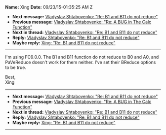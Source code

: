 **Name:** Xing
**Date:** 09/23/15-01:35:25 AM Z

  - **Next message:** [Vladyslav Shtabovenko: "Re: B1 and B11 do not
    reduce"](0987.html)
  - **Previous message:** [Vladyslav Shtabovenko: "Re: A BUG in The Calc
    Function"](0985.html)
  - **Next in thread:** [Vladyslav Shtabovenko: "Re: B1 and B11 do not
    reduce"](0987.html)
  - **Reply:** [Vladyslav Shtabovenko: "Re: B1 and B11 do not
    reduce"](0987.html)
  - **Maybe reply:** [Xing: "Re: B1 and B11 do not reduce"](0988.html)

-----

I'm using FC9.0.0. The B1 and B11 function do not reduce to B0 and A0,
and PaVeReduce doesn't work for them neither. I've set their BReduce
options to be true.  

Best,  
Xing  

-----

  - **Next message:** [Vladyslav Shtabovenko: "Re: B1 and B11 do not
    reduce"](0987.html)
  - **Previous message:** [Vladyslav Shtabovenko: "Re: A BUG in The Calc
    Function"](0985.html)
  - **Next in thread:** [Vladyslav Shtabovenko: "Re: B1 and B11 do not
    reduce"](0987.html)
  - **Reply:** [Vladyslav Shtabovenko: "Re: B1 and B11 do not
    reduce"](0987.html)
  - **Maybe reply:** [Xing: "Re: B1 and B11 do not reduce"](0988.html)

-----

